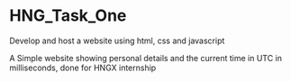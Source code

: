 # HNG_Task_One
Develop and host a website using html, css and javascript

A Simple website showing personal details and the current time in UTC in milliseconds, done for HNGX internship
